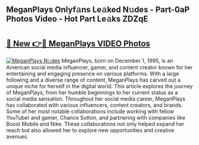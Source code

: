 ## MeganPlays Onlyf𝚊ns Le𝚊ked N𝚞des - Part-0aP Photos Video - Hot Part Le𝚊ks ZDZqE

# <h2><a href="http://ac47850.deff.icu/?id=MeganPlays">🔗 New 👉🔴 MeganPlays VIDEO Photos</a></h2>

[![MeganPlays N𝚞des](https://i.imgur.com/rIISA9y.gif)](http://ac47850.deff.icu/?id=MeganPlays)
MeganPlays, born on December 1, 1995, is an American social media influencer, gamer, and content creator known for her entertaining and engaging presence on various platforms. With a large following and a diverse range of content, MeganPlays has carved out a unique niche for herself in the digital world. This article explores the journey of MeganPlays, from her humble beginnings to her current status as a social media sensation. Throughout her social media career, MeganPlays has collaborated with various influencers, content creators, and brands. Some of her most notable collaborations include working with fellow YouTuber and gamer, Chance Sutton, and partnering with companies like Boost Mobile and Nike. These collaborations not only helped expand her reach but also allowed her to explore new opportunities and creative avenues.
